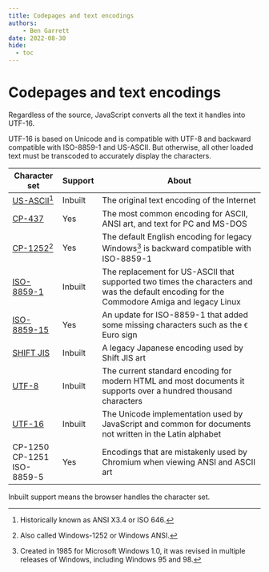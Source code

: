 ```yaml
---
title: Codepages and text encodings
authors:
    - Ben Garrett
date: 2022-08-30
hide:
  - toc
---
```

# Codepages and text encodings

Regardless of the source, JavaScript converts all the text it handles into UTF-16.

UTF-16 is based on Unicode and is compatible with UTF-8 and backward compatible with ISO-8859-1 and US-ASCII. But otherwise, all other loaded text must be transcoded to accurately display the characters.

| Character set | Support | About |
| -- | -- | -- |
| [US-ASCII](https://en.wikipedia.org/wiki/ISO/IEC_646)[^1] | Inbuilt | The original text encoding of the Internet |
| [CP-437](https://en.wikipedia.org/wiki/Code_page_437) | Yes | The most common encoding for ASCII, ANSI art, and text for PC and MS-DOS |
| [CP-1252](https://en.wikipedia.org/wiki/Windows-1252)[^2] | Yes | The default English encoding for legacy Windows[^3] is backward compatible with ISO-8859-1 |
| [ISO-8859-1](https://en.wikipedia.org/wiki/ISO/IEC_8859-1) | Inbuilt | The replacement for US-ASCII that supported two times the characters and was the default encoding for the Commodore Amiga and legacy Linux |
| [ISO-8859-15](https://en.wikipedia.org/wiki/ISO/IEC_8859-15) | Yes | An update for ISO-8859-1 that added some missing characters such as the `€` Euro sign |
| [SHIFT JIS](https://en.wikipedia.org/wiki/Shift_JIS) | Inbuilt | A legacy Japanese encoding used by Shift JIS art |
| [UTF-8](http://unicode.org/faq/utf_bom.html#utf8-1) | Inbuilt | The current standard encoding for modern HTML and most documents it supports over a hundred thousand characters |
| [UTF-16](http://unicode.org/faq/utf_bom.html#utf16-1) | Inbuilt | The Unicode implementation used by JavaScript and common for documents not written in the Latin alphabet |
| CP-1250<br>CP-1251<br>ISO-8859-5 | Yes | Encodings that are mistakenly used by Chromium when viewing ANSI and ASCII art |

Inbuilt support means the browser handles the character set.

[^1]: Historically known as ANSI X3.4 or ISO 646.
[^2]: Also called Windows-1252 or Windows ANSI.
[^3]: Created in 1985 for Microsoft Windows 1.0, it was revised in multiple releases of Windows, including Windows 95 and 98.